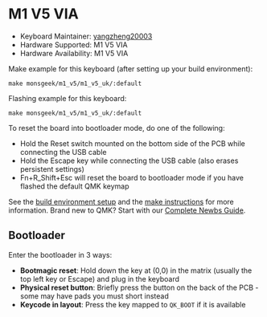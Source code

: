 # M1 V5 VIA

* Keyboard Maintainer: [yangzheng20003](https://github.com/yangzheng20003)
* Hardware Supported: M1 V5 VIA
* Hardware Availability: M1 V5 VIA

Make example for this keyboard (after setting up your build environment):

    make monsgeek/m1_v5/m1_v5_uk/:default
        
Flashing example for this keyboard:

    make monsgeek/m1_v5/m1_v5_uk/:default

To reset the board into bootloader mode, do one of the following:

* Hold the Reset switch mounted on the bottom side of the PCB while connecting the USB cable
* Hold the Escape key while connecting the USB cable (also erases persistent settings)
* Fn+R_Shift+Esc will reset the board to bootloader mode if you have flashed the default QMK keymap

See the [build environment setup](https://docs.qmk.fm/#/getting_started_build_tools) and the [make instructions](https://docs.qmk.fm/#/getting_started_make_guide) for more information. Brand new to QMK? Start with our [Complete Newbs Guide](https://docs.qmk.fm/#/newbs).

## Bootloader

Enter the bootloader in 3 ways:

* **Bootmagic reset**: Hold down the key at (0,0) in the matrix (usually the top left key or Escape) and plug in the keyboard
* **Physical reset button**: Briefly press the button on the back of the PCB - some may have pads you must short instead
* **Keycode in layout**: Press the key mapped to `QK_BOOT` if it is available

